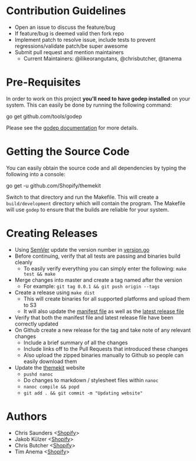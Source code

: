 # Contribution Guidelines

- Open an issue to discuss the feature/bug
- If feature/bug is deemed valid then fork repo
- Implement patch to resolve issue, include tests to prevent regressions/validate patch/be super awesome
- Submit pull request and mention maintainers
  - Current Maintainers: @ilikeorangutans, @chrisbutcher, @tanema

# Pre-Requisites

In order to work on this project **you'll need to have godep installed** on your system. This can easily
be done by running the following command:

  go get github.com/tools/godep

Please see the [godep documentation](https://github.com/tools/godep) for more details.

# Getting the Source Code

You can easily obtain the source code and all dependencies by typing the following into a console:

  go get -u github.com/Shopify/themekit

Switch to that directory and run the Makefile. This will create a `build/development` directory which will
contain the program. The Makefile will use `godep` to ensure that the builds are reliable for your system.

# Creating Releases

- Using [SemVer](http://semver.org/) update the version number in [version.go](version.go)
- Before continuing, verify that all tests are passing and binaries build cleanly
  - To easily verify everything you can simply enter the following: `make test && make`
- Merge changes into master and create a tag named after the version
  - For example: `git tag 0.0.1 && git push origin --tags`
- Create a release using `make dist`
  - This will create binaries for all supported platforms and upload them to S3
  - It will also update the [manifest file](https://shopify-themekit.s3.amazonaws.com/releases/all.json) as well as the [latest release file](https://shopify-themekit.s3.amazonaws.com/releases/latest.json)
- Verify that both the manifest file and latest release file have been correctly updated
- On Github create a new release for the tag and take note of any relevant changes
  - Include a brief summary of all the changes
  - Include links off to the Pull Requests that introduced these changes
  - Also upload the zipped binaries manually to Github so people can easily download them
- Update the [themekit](http://themekit.cat) website
  - `pushd nanoc`
  - Do changes to markdown / stylesheet files within `nanoc`
  - `nanoc compile && popd`
  - `git add . && git commit -m "Updating website"`

# Authors

- Chris Saunders <[Shopify](https://shopify.com)>
- Jakob Külzer <[Shopify](https://shopify.com)>
- Chris Butcher <[Shopify](https://shopify.com)>
- Tim Anema <[Shopify](https://shopify.com)>
